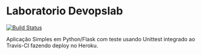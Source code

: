 # Laboratorio Devopslab
[![Build Status](https://travis-ci.com/eduardohenrik/devopslab.svg?branch=master)](https://travis-ci.com/eduardohenrik/devopslab)

Aplicação Simples em Python/Flask com teste usando Unittest integrado ao Travis-CI fazendo deploy no Heroku.


